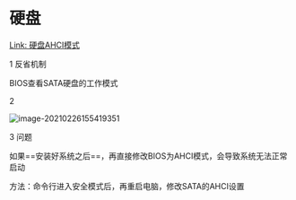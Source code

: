 # 硬盘

[Link: 硬盘AHCI模式](http://www.360doc.com/content/17/1227/08/920315_716623494.shtml)

1 反省机制

BIOS查看SATA硬盘的工作模式



2 

![image-20210226155419351](https://cdn.jsdelivr.net/gh/DaiDuncan/PicUploader/img/20210226155419.png)



3 问题

如果==安装好系统之后==，再直接修改BIOS为AHCI模式，会导致系统无法正常启动

方法：命令行进入安全模式后，再重启电脑，修改SATA的AHCI设置